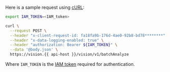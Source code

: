 Here is a sample request using [cURL](https://curl.haxx.se):

```bash
export IAM_TOKEN=<IAM_token>

curl \
  --request POST \
  --header "x-client-request-id: fa18fa9b-176d-4ae0-92b8-bd78********" \
  --header "x-data-logging-enabled: true" \
  --header "authorization: Bearer ${IAM_TOKEN}" \
  --data '@body.json' \
  https://vision.{{ api-host }}/vision/v1/batchAnalyze
```

Where `IAM_TOKEN` is the [IAM token](../../iam/operations/iam-token/create.md) required for authentication.
